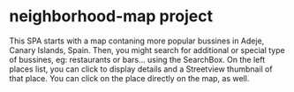 neighborhood-map project
========================

This SPA starts with a map contaning more popular bussines in Adeje, Canary Islands, Spain.
Then, you might search for additional or special type of bussines, eg: restaurants or bars...
using the SearchBox.
On the left places list, you can click to display details and a Streetview thumbnail of 
that place. You can click on the place directly on the map, as well.